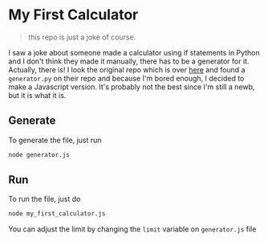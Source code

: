 # My First Calculator
> this repo is just a joke of course.

I saw a joke about someone made a calculator using if statements in Python and
I don't think they made it manually, there has to be a generator for it.
Actually, there is! I look the original repo which is over [here](https://github.com/AceLewis/my_first_calculator.py) and found a `generator.py` on
their repo and because I'm bored enough, I decided to make a Javascript
version. It's probably not the best since I'm still a newb, but it is what it is.

## Generate
To generate the file, just run
```bash
node generator.js
```

## Run
To run the file, just do
```bash
node my_first_calculator.js
```

You can adjust the limit by changing the `limit` variable on `generator.js` file
